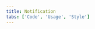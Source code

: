 ```yaml
---
title: Notification
tabs: ['Code', 'Usage', 'Style']
---
```



<component
    name="Inline notification"
    component="notification"
    variation="inline-notification"
    experimental="true"
    hasReactVersion="true"
    >
</component>
<component
    name="Toast notification"
    component="notification"
    variation="toast-notification"
    experimental="true"
    hasReactVersion="true"
    >
</component>
<component-docs component="notification" experimental="true"
hasReactVersion="true"></component-docs>
